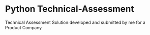 # Python Technical-Assessment
Technical Assessment Solution developed and submitted by me for a Product Company
